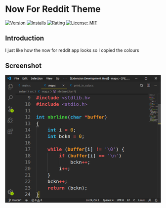 # Now For Reddit Theme

[![Version](https://img.shields.io/visual-studio-marketplace/v/gpem.nfr-theme?color=02b3e9)](https://marketplace.visualstudio.com/items?itemName=gpem.nfr-theme)  [![Installs](https://img.shields.io/visual-studio-marketplace/i/gpem.nfr-theme?color=eb9022)](https://marketplace.visualstudio.com/items?itemName=gpem.nfr-theme)  [![Rating](https://img.shields.io/visual-studio-marketplace/stars/gpem.nfr-theme?color=FF203B)](https://marketplace.visualstudio.com/items?itemName=gpem.nfr-theme)  [![License: MIT](https://img.shields.io/github/license/Germain-Gadel/nfr-theme?color=41ce3c)](https://opensource.org/licenses/MIT)

## Introduction
I just like how the now for reddit app looks so I copied the colours

## Screenshot
![theme screenshot](https://github.com/Germain-Gadel/nfr-theme/raw/master/images/screenshot1.png)